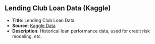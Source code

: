## Lending Club Loan Data (Kaggle)

- **Title**: Lending Club Loan Data
- **Source**: [Kaggle Data](https://www.kaggle.com/datasets/wordsforthewise/lending-club)
- **Description**: Historical loan performance data, used for credit risk modeling, etc.
